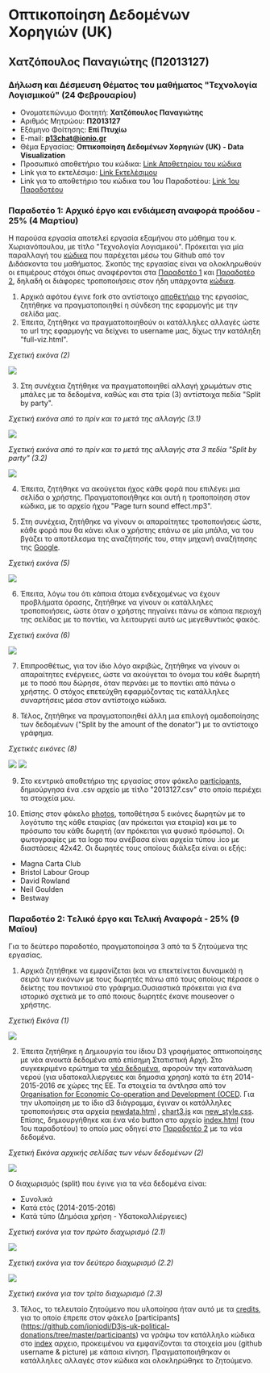 
# Οπτικοποίηση Δεδομένων Χορηγιών (UK)

## Χατζόπουλος Παναγιώτης (Π2013127)

### Δήλωση και Δέσμευση Θέματος του μαθήματος "Τεχνολογία Λογισμικού" (24 Φεβρουαρίου)
* Ονοματεπώνυμο Φοιτητή:  **Χατζόπουλος Παναγιώτης**
* Αριθμός Μητρώου: **Π2013127**
* Εξάμηνο Φοίτησης: **Επί Πτυχίω**
* E-mail: **p13chat@ionio.gr**
* Θέμα Εργασίας: **Οπτικοποίηση Δεδομένων Χορηγιών (UK) - Data Visualization**
* Προσωπικό αποθετήριο του κώδικα: [Link Αποθετηρίου του κώδικα](https://github.com/p13chat/D3js-uk-political-donations)
* Link για το εκτελέσιμο: [Link Εκτελέσιμου](https://p13chat.github.io/D3js-uk-political-donations/)
* Link για το αποθετήριο του κώδικα του 1ου Παραδοτέου: [Link 1ου Παραδοτέου](https://github.com/p13chat/D3js-uk-political-donations/tree/Paradoteo-1)

### Παραδοτέο 1: Αρχικό έργο και ενδιάμεση αναφορά προόδου - 25% (4 Μαρτίου)

Η παρούσα εργασία αποτελεί εργασία εξαμήνου στο μάθημα του κ. Χωριανόπουλου, με τίτλο "Τεχνολογία Λογισμικού". Πρόκειται για μία παραλλαγή του [κώδικα](https://github.com/neilhawkins/d3-uk-political-donations) που παρέχεται μέσω του Github από τον Διδάσκοντα του μαθήματος. Σκοπός της εργασίας είναι να ολοκληρωθούν οι επιμέρους στόχοι όπως αναφέρονται στα [Παραδοτέο 1](https://github.com/ioniodi/D3js-uk-political-donations/issues/16) και [Παραδοτέο 2](https://github.com/ioniodi/D3js-uk-political-donations/issues/17), δηλαδή οι διάφορες τροποποιήσεις στον ήδη υπάρχοντα [κώδικα](https://github.com/ioniodi/D3js-uk-political-donations). 

1) Αρχικά αφότου έγινε fork στο αντίστοιχο [αποθετήριο](https://github.com/ioniodi/D3js-uk-political-donations) της εργασίας,  ζητήθηκε να πραγματοποιηθεί η σύνδεση της εφαρμογής με την σελίδα μας. 
2) Έπειτα, ζητήθηκε να πραγματοποιηθούν οι κατάλληλες αλλαγές ώστε το url της εφαρμογής να δείχνει το username μας, δίχως την κατάληξη "full-viz.html". 

*Σχετική εικόνα (2)*

<img src="https://imgur.com/dIWrA2m.png"/>  


3) Στη συνέχεια ζητήθηκε να πραγματοποιηθεί αλλαγή χρωμάτων στις μπάλες με τα δεδομένα, καθώς και στα τρία (3) αντίστοιχα πεδία "Split by party".

*Σχετική εικόνα από το πρίν και το μετά της αλλαγής (3.1)*

<img src="https://imgur.com/AweFzFv.png"/> 


*Σχετική εικόνα από το πρίν και το μετά της αλλαγής στα 3 πεδία "Split by party" (3.2)*

<img src="https://imgur.com/yB3Uscf.png"/> 


4) Έπειτα, ζητήθηκε να ακούγεται ήχος κάθε φορά που επιλέγει μια σελίδα ο χρήστης. Πραγματοποιήθηκε και αυτή η τροποποίηση στον κώδικα, με το αρχείο ήχου "Page turn sound effect.mp3".

5) Στη συνέχεια, ζητήθηκε να γίνουν οι απαραίτητες τροποποιήσεις ώστε, κάθε φορά που θα κάνει κλικ ο χρήστης επάνω σε μία μπάλα, να του βγάζει το αποτέλεσμα της αναζήτησής του, στην μηχανή αναζήτησης της [Google](https://www.google.com).

*Σχετική εικόνα (5)*

<img src="https://imgur.com/0NIdS6Q.png"/>

6) Έπειτα, λόγω του ότι κάποια άτομα ενδεχομένως να έχουν προβλήματα όρασης, ζητήθηκε να γίνουν οι κατάλληλες τροποποιήσεις, ώστε όταν ο χρήστης πηγαίνει πάνω σε κάποια περιοχή της σελίδας με το ποντίκι, να λειτουργεί αυτό ως μεγεθυντικός φακός.  

*Σχετική εικόνα (6)*

<img src="https://imgur.com/5Uk5Eyr.png"/>

7) Επιπροσθέτως, για τον ίδιο λόγο ακριβώς, ζητήθηκε να γίνουν οι απαραίτητες ενέργειες, ώστε να ακούγεται το όνομα του κάθε δωρητή με το ποσό που δώρησε, όταν περνάει με το ποντίκι από πάνω ο χρήστης. Ο στόχος επετεύχθη εφαρμόζοντας τις κατάλληλες συναρτήσεις μέσα στον αντίστοιχο κώδικα.

8) Τέλος, ζητήθηκε να πραγματοποιηθεί άλλη μια επιλογή ομαδοποίησης των δεδομένων ("Split by the amount of the donator") με το αντίστοιχο γράφημα.

*Σχετικές εικόνες (8)*

<img src="https://imgur.com/rVrJ7Ds.png"/>


<img src="https://imgur.com/xKL9qc2.png"/>


9) Στο κεντρικό αποθετήριο της εργασίας στον φάκελο [participants](https://github.com/ioniodi/D3js-uk-political-donations/tree/master/participants), δημιούργησα ένα .csv αρχείο με τίτλο "2013127.csv" στο οποίο περιέχει τα στοιχεία μου.

10) Επίσης στον φάκελο [photos](https://github.com/ioniodi/D3js-uk-political-donations/tree/master/photos), τοποθέτησα 5 εικόνες δωρητών με το λογότυπο της κάθε εταιρίας (αν πρόκειται για εταιρία) και με το πρόσωπο του κάθε δωρητή (αν πρόκειται για φυσικό πρόσωπο). Οι φωτογραφίες με τα logo που ανέβασα είναι αρχεία τύπου .ico με διαστάσεις 42x42. Οι δωρητές τους οποίους διάλεξα είναι οι εξής:
* Magna Carta Club 
* Bristol Labour Group 
* David Rowland
* Neil Goulden
* Bestway


### Παραδοτέο 2: Tελικό έργο και Τελική Αναφορά - 25% (9 Μαϊου)

Για το δεύτερο παραδοτέο, πραγματοποίησα 3 από τα 5 ζητούμενα της εργασίας.

1) Αρχικά ζητήθηκε να εμφανίζεται (και να επεκτείνεται δυναμικά) η σειρά των εικόνων με τους δωρητές πάνω από τους οποίους πέρασε ο δείκτης του ποντικιού στο γράφημα.Ουσιαστικά πρόκειται για ένα ιστορικό σχετικά με το από ποιους δωρητές έκανε mouseover ο χρήστης.

*Σχετική Εικόνα (1)*

<img src="https://imgur.com/1LCDVLW.png"/>


2) Έπειτα ζητήθηκε η Δημιουργία του ίδιου D3 γραφήματος οπτικοποίησης με νέα ανοικτά δεδομένα από επίσημη Στατιστική Αρχή. Στο συγκεκριμένο ερώτημα τα [νέα δεδομένα](http://www.sharecsv.com/s/41ac20b6c978af0ce092ac5247af66db/WATER_ABSTRACT.csv), αφορούν την κατανάλωση νερού (για υδατοκαλλιεργειες και δημοσια χρηση) κατά τα έτη 2014-2015-2016 σε χώρες της ΕΕ. Τα στοιχεία τα άντλησα από τον [Organisation for Economic Co-operation and Development (OCED](https://data.oecd.org/water/water-withdrawals.htm). 
Για την υλοποίηση με το ίδιο d3 διάγραμμα, έγιναν οι κατάλληλες τροποποιήσεις στα αρχεία [newdata.html](https://github.com/p13chat/D3js-uk-political-donations/blob/gh-pages/newdata.html) , [chart3.js](https://github.com/p13chat/D3js-uk-political-donations/blob/gh-pages/chart3.js) και [new_style.css](https://github.com/p13chat/D3js-uk-political-donations/blob/gh-pages/new_style.css). Επίσης, δημιουργήθηκε και ένα νέο button στο αρχείο [index.html](https://github.com/p13chat/D3js-uk-political-donations/blob/gh-pages/index.html) (του 1ου παραδοτέου) το οποίο μας οδηγεί στο [Παραδοτέο 2](https://p13chat.github.io/D3js-uk-political-donations/newdata.html) με τα νέα δεδομένα.

*Σχετική Εικόνα αρχικής σελίδας των νέων δεδομένων (2)*

<img src="https://imgur.com/Zg8ub8g.png"/>

Ο διαχωρισμός (split) που έγινε για τα νέα δεδομένα είναι:
- Συνολικά
- Κατά ετός (2014-2015-2016)
- Κατά τύπο (Δημόσια χρήση - Υδατοκαλλιέργειες)

*Σχετική εικόνα για τον πρώτο διαχωρισμό (2.1)*

<img src="https://imgur.com/Zg8ub8g.png"/>

*Σχετική εικόνα για τον δεύτερο διαχωρισμό (2.2)*

<img src="https://imgur.com/TLxpN5N.png"/>

*Σχετική εικόνα για τον τρίτο διαχωρισμό (2.3)*

3) Τέλος, το τελευταίο ζητούμενο που υλοποίησα ήταν αυτό με τα [credits](https://ioniodi.github.io/D3js-uk-political-donations/participants/), για το οποίο έπρεπε στον φάκελο [participants] (https://github.com/ioniodi/D3js-uk-political-donations/tree/master/participants) να γράψω τον κατάλληλο κώδικα στο [index](https://github.com/ioniodi/D3js-uk-political-donations/blob/master/participants/index.html) αρχειο, προκειμένου να εμφανίζονται τα στοιχεία μου (github username & picture) με κάποια κίνηση. Πραγματοποιήθηκαν οι κατάλληλες αλλαγές στον κώδικα και ολοκληρώθηκε το ζητούμενο.
